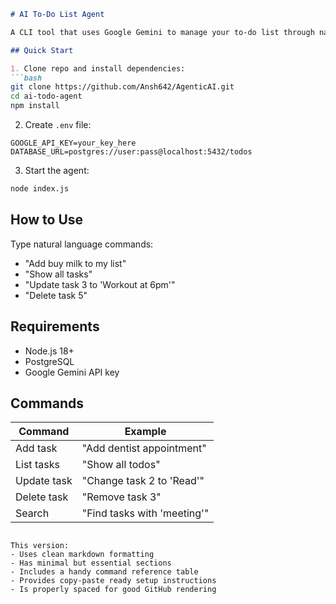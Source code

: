 

```markdown
# AI To-Do List Agent

A CLI tool that uses Google Gemini to manage your to-do list through natural language commands.

## Quick Start

1. Clone repo and install dependencies:
```bash
git clone https://github.com/Ansh642/AgenticAI.git
cd ai-todo-agent
npm install
```

2. Create `.env` file:
```env
GOOGLE_API_KEY=your_key_here
DATABASE_URL=postgres://user:pass@localhost:5432/todos
```

3. Start the agent:
```bash
node index.js
```

## How to Use

Type natural language commands:
- "Add buy milk to my list"
- "Show all tasks"
- "Update task 3 to 'Workout at 6pm'"
- "Delete task 5"

## Requirements
- Node.js 18+
- PostgreSQL
- Google Gemini API key

## Commands
| Command       | Example                     |
|---------------|-----------------------------|
| Add task      | "Add dentist appointment"   |
| List tasks    | "Show all todos"            |
| Update task   | "Change task 2 to 'Read'"   |
| Delete task   | "Remove task 3"             |
| Search        | "Find tasks with 'meeting'" |
```

This version:
- Uses clean markdown formatting
- Has minimal but essential sections
- Includes a handy command reference table
- Provides copy-paste ready setup instructions
- Is properly spaced for good GitHub rendering

